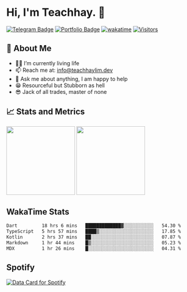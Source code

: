 <div align="start">
  <h1>Hi, I'm Teachhay. 👋</h1>
</div>

[![Telegram Badge](https://img.shields.io/badge/-Telegram-229ED9?style=flat-square&logo=Telegram&logoColor=white)](https://t.me/Yagi_Raijin)
[![Portfolio Badge](https://img.shields.io/badge/-Portfolio-668F80?style=flat-square&logo=gnometerminal&logoColor=white)](https://teachhaylim.dev/)
[![wakatime](https://wakatime.com/badge/user/1994304e-59ca-4f17-bdc0-44c969ec28d5.svg)](https://wakatime.com/@1994304e-59ca-4f17-bdc0-44c969ec28d5)
[![Visitors](https://api.visitorbadge.io/api/visitors?path=https%3A%2F%2Fgithub.com%2Fteachhaylim&label=visitors&countColor=%23263759&style=flat)](https://visitorbadge.io/status?path=https%3A%2F%2Fgithub.com%2Fteachhaylim)

## 🧑 About Me

- 👩‍💻 I’m currently living life
- 📫 Reach me at: <info@teachhaylim.dev>
- 💬 Ask me about anything, I am happy to help
- 😁 Resourceful but Stubborn as hell
- 😎 Jack of all trades, master of none
<!--- 🙃 Sweet as sugar, Hard as ice, Cross once and you'll die twice -->

## 📈 Stats and Metrics

<p>
  <img height="180em" src="https://github-readme-stats.vercel.app/api?username=teachhaylim&show_icons=true&hide_border=true&count_private=true&include_all_commits=true&theme=graywhite"/>
  <img height="180em" src="https://github-readme-stats.vercel.app/api/top-langs/?username=teachhaylim&exclude_repo=KNN-Image-Classification&show_icons=true&hide_border=true&layout=compact&langs_count=8"/>
</p>

## WakaTime Stats

<!--START_SECTION:waka-->

```txt
Dart         18 hrs 6 mins   █████████████▓░░░░░░░░░░░   54.30 %
TypeScript   5 hrs 57 mins   ████▒░░░░░░░░░░░░░░░░░░░░   17.85 %
Kotlin       2 hrs 37 mins   ██░░░░░░░░░░░░░░░░░░░░░░░   07.87 %
Markdown     1 hr 44 mins    █▒░░░░░░░░░░░░░░░░░░░░░░░   05.23 %
MDX          1 hr 26 mins    █░░░░░░░░░░░░░░░░░░░░░░░░   04.31 %
```

<!--END_SECTION:waka-->

## Spotify

<a href="https://data-card-for-spotify.herokuapp.com/card?user_id=pyutugroo2wq770ysj6wc9xo1">
  <img src="https://data-card-for-spotify.herokuapp.com/api/card?user_id=pyutugroo2wq770ysj6wc9xo1" alt="Data Card for Spotify">
</a>

<!-- <a href="https://github.com/anuraghazra/github-readme-stats">
  <img align="center" src="https://github-readme-stats.vercel.app/api/pin/?username=anuraghazra&repo=github-readme-stats" />
</a>
<a href="https://github.com/anuraghazra/convoychat">
  <img align="center" src="https://github-readme-stats.vercel.app/api/pin/?username=anuraghazra&repo=convoychat" />
</a> -->

<!-- ![Teachhay's wakatime stats](https://github-readme-stats.vercel.app/api/wakatime?username=shadowgmr) -->

<!-- ## 🛡️ My GitHub Stats -->

<!-- ![My github stats](https://github-readme-stats.vercel.app/api?username=teachhaylim&show_icons=true&hide_border=true&&count_private=true&include_all_commits=true) -->

<!-- ## 👩‍💻 Most used languages -->

<!-- ![Most used languages](https://github-readme-stats.vercel.app/api/top-langs/?username=teachhaylim&exclude_repo=KNN-Image-Classification&show_icons=true&hide_border=true&layout=compact&langs_count=8) -->

<!-- ## 🚀 Published projects -->
